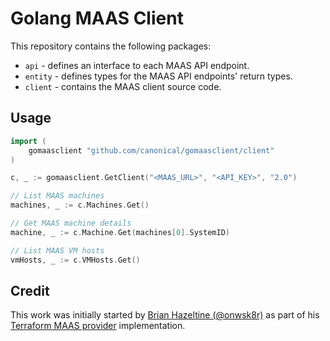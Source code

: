 # Golang MAAS Client

This repository contains the following  packages:

* `api` - defines an interface to each MAAS API endpoint.
* `entity` - defines types for the MAAS API endpoints' return types.
* `client` - contains the MAAS client source code.

## Usage

```Go
import (
    gomaasclient "github.com/canonical/gomaasclient/client"
)

c, _ := gomaasclient.GetClient("<MAAS_URL>", "<API_KEY>", "2.0")

// List MAAS machines
machines, _ := c.Machines.Get()

// Get MAAS machine details
machine, _ := c.Machine.Get(machines[0].SystemID)

// List MAAS VM hosts
vmHosts, _ := c.VMHosts.Get()
```

## Credit

This work was initially started by [Brian Hazeltine (@onwsk8r)](https://github.com/onwsk8r) as part of his [Terraform MAAS provider](https://github.com/Roblox/terraform-provider-maas) implementation.
